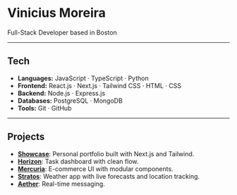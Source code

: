 # Vinicius Moreira

Full-Stack Developer based in Boston

---

## Tech

- **Languages:** JavaScript · TypeScript · Python  
- **Frontend:** React.js · Next.js · Tailwind CSS · HTML · CSS  
- **Backend:** Node.js · Express.js  
- **Databases:** PostgreSQL · MongoDB  
- **Tools:** Git · GitHub  

---

## Projects

- [**Showcase**](https://github.com/vmoreira-dev/showcase): Personal portfolio built with Next.js and Tailwind.
- [**Horizon**](https://github.com/vmoreira-dev/Horizon): Task dashboard with clean flow.
- [**Mercuria**](https://github.com/vmoreira-dev/Mercuria): E-commerce UI with modular components.
- [**Stratos**](https://github.com/vmoreira-dev/Stratos): Weather app with live forecasts and location tracking.
- [**Aether**](https://github.com/vmoreira-dev/Aether): Real-time messaging.



